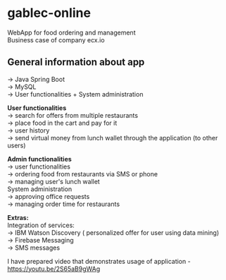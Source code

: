 # gablec-online
WebApp for food ordering and management  
Business case of company ecx.io  

## General information about app  
-> Java Spring Boot  
-> MySQL  
-> User functionalities + System administration  


**User functionalities**  
-> search for offers from multiple restaurants  
-> place food in the cart and pay for it  
-> user history  
-> send virtual money from lunch wallet through the application (to other users)  

**Admin functionalities**  
-> user functionalities  
-> ordering food from restaurants via SMS or phone  
-> managing user's lunch wallet  
System administration  
-> approving office requests  
-> managing order time for restaurants    

**Extras:**    
Integration of services:    
-> IBM Watson Discovery ( personalized offer for user using data mining)  
-> Firebase Messaging   
-> SMS messages  


I have prepared video that demonstrates usage of application - https://youtu.be/2S65aB9gWAg

